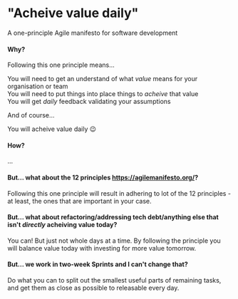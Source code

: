 # "Acheive value daily"

A one-principle Agile manifesto for software development

#### Why?

Following this one principle means...

You will need to get an understand of what _value_ means for your organisation or team<br>
You will need to put things into place things to _acheive_ that value<br>
You will get _daily_ feedback validating your assumptions

And of course...

You will acheive value daily 😉

#### How?

...

#### But... what about the 12 principles https://agilemanifesto.org/?

Following this one principle will result in adhering to lot of the 12 principles - at least, the ones that are important in your case.

#### But... what about refactoring/addressing tech debt/anything else that isn't _directly_ acheiving value today?

You can! But just not whole days at a time. By following the principle you will balance value today with investing for more value tomorrow.

#### But... we work in two-week Sprints and I can't change that?

Do what you can to split out the smallest useful parts of remaining tasks, and get them as close as possible to releasable every day.
